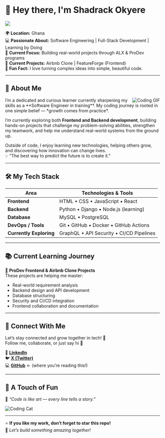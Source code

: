 # 👋 Hey there, I'm **Shadrack Okyere** 
<img src="https://github.com/user-attachments/assets/23bd28b9-c930-4bb8-91a8-3e521dcb6b80">



🌍 **Location:** Ghana  
💻 **Passionate About:** Software Engineering | Full-Stack Development | Learning by Doing  
🚀 **Current Focus:** Building real-world projects through ALX & ProDev programs  
🌱 **Current Projects:** Airbnb Clone | FeatureForge (Frontend)  
💬 **Fun Fact:** I love turning complex ideas into simple, beautiful code.  


---


## 🧠 About Me  
<img align="right" alt="Coding GIF" src="https://media.giphy.com/media/qgQUggAC3Pfv687qPC/giphy.gif">
I’m a dedicated and curious learner currently sharpening my skills as a **Software Engineer in training**.  
My coding journey is rooted in one simple belief — *growth comes from practice*.  

I’m currently exploring both **Frontend and Backend development**, building hands-on projects that challenge my problem-solving abilities, strengthen my teamwork, and help me understand real-world systems from the ground up.  

Outside of code, I enjoy learning new technologies, helping others grow, and discovering how innovation can change lives.  
💡 "The best way to predict the future is to create it."


---


## 🛠️ My Tech Stack  

| **Area** | **Technologies & Tools** |
|-----------|---------------------------|
| **Frontend** | HTML • CSS • JavaScript • React |
| **Backend** | Python • Django • Node.js (learning) |
| **Database** | MySQL • PostgreSQL |
| **DevOps / Tools** | Git • GitHub • Docker • GitHub Actions |
| **Currently Exploring** | GraphQL • API Security • CI/CD Pipelines |

---

## 📚 Current Learning Journey  

🎯 **ProDev Frontend & Airbnb Clone Projects**  
These projects are helping me master:  
- Real-world requirement analysis  
- Backend design and API development  
- Database structuring  
- Security and CI/CD integration  
- Frontend collaboration and documentation  

---

## 🤝 Connect With Me  

Let’s stay connected and grow together in tech! 🚀  
Follow me, collaborate, or just say hi 👋  

💼 [**LinkedIn**](https://www.linkedin.com/in/shadrack-okyere-564814326)  
🐦 [**X (Twitter)**](https://x.com/OkyereShad62607)  
💻 [**GitHub**](https://github.com/) ← (where you’re reading this!)

---

## 🎨 A Touch of Fun  

🌟 *“Code is like art — every line tells a story.”*  

![Coding Cat](https://media.giphy.com/media/JIX9t2j0ZTN9S/giphy.gif)

---

⭐ **If you like my work, don’t forget to star this repo!**  
💬 *Let’s build something amazing together!*
